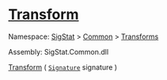 # [Transform](./BinaryRasterizer-100663654.md)

Namespace: [SigStat]() > [Common](./../../README.md) > [Transforms](./../README.md)

Assembly: SigStat.Common.dll

[Transform](./BinaryRasterizer-100663654.md) ( [`Signature`](./../../Signature.md) signature )	
